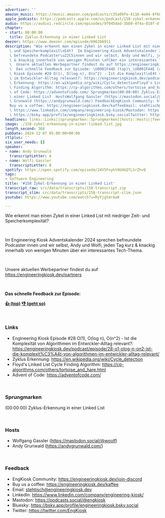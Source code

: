 ```yaml
---
advertiser: ''
amazon_music: https://music.amazon.com/podcasts/c35a09fe-4116-4e04-8f68-77d61b112e46/episodes/a6d6d2c6-b756-46ff-ada5-e0a14e1779f0/engineering-kiosk-158-zykel-erkennung-in-einer-linked-list
apple_podcasts: https://podcasts.apple.com/us/podcast/158-zykel-erkennung-in-einer-linked-list/id1603082924?i=1000679551386&uo=4
audio: https://audio1.redcircle.com/episodes/9f045dad-3bb9-4f4a-818f-df636194fc74/stream.mp3
chapter:
- start: 00:00:00
  title: Zyklus-Erkennung in einer Linked List
deezer: https://www.deezer.com/episode/696266911
description: "Wie erkennt man einen Zykel in einer Linked List mit niedriger Zeit-\
  \ und Speicherkomplexit\xE4t?  Im Engineering Kiosk Adventskalender 2024 sprechen\
  \ befreundete Podcaster\u22C5innen und wir selbst, Andy und Wolfi, jeden Tag kurz\
  \ & knackig innerhalb von wenigen Minuten \xFCber ein interessantes Tech-Thema.\
  \  Unsere aktuellen Werbepartner findest du auf https://engineeringkiosk.dev/partners\
  \  Das schnelle Feedback zur Episode: \U0001F44D (top)\_\U0001F44E (geht so)  LinksEngineering\
  \ Kiosk Episode #28 O(1), O(log n), O(n^2) - Ist die Komplexit\xE4t von Algorithmen\
  \ im Entwickler-Alltag relevant?: https://engineeringkiosk.dev/podcast/episode/28-o1-olog-n-on2-ist-die-komplexit%C3%A4t-von-algorithmen-im-entwickler-alltag-relevant/Zyklus\
  \ Erkennung: https://en.wikipedia.org/wiki/Cycle_detectionFloyd's Linked List Cycle\
  \ Finding Algorithm: https://cp-algorithms.com/others/tortoise_and_hare.htmlAdvent\
  \ of Code: https://adventofcode.com/ Sprungmarken(00:00:00) Zyklus-Erkennung in\
  \ einer Linked List  HostsWolfgang Gassler (https://mastodon.social/@woolf)Andy\
  \ Grunwald (https://andygrunwald.com/) FeedbackEngKiosk Community: https://engineeringkiosk.dev/join-discord\_\
  Buy us a coffee: https://engineeringkiosk.dev/kaffeeEmail: stehtisch@engineeringkiosk.devLinkedIn:\
  \ https://www.linkedin.com/company/engineering-kiosk/Mastodon: https://podcasts.social/@engkioskBluesky:\
  \ https://bsky.app/profile/engineeringkiosk.bsky.socialTwitter: https://twitter.com/EngKiosk"
headlines: links::Links||sprungmarken::Sprungmarken||hosts::Hosts||feedback::Feedback
image: ./158-zykel-erkennung-in-einer-linked-list.jpg
length_second: 368
pubDate: 2024-12-07 05:00:00+00:00
rtlplus: ''
six_user_needs: []
speaker:
- name: Andy Grunwald
  transcriptLetter: A
- name: Wolfi Gassler
  transcriptLetter: B
spotify: https://open.spotify.com/episode/24V5Fnyht9UXGQTLSrZhvQ
tags:
- Software Engineering
title: '#158 Zykel-Erkennung in einer Linked List'
transcript_raw: src/data/transcripts/158-transcript.zip
transcript_slim: src/data/transcripts/158-transcript-slim.json
youtube: https://www.youtube.com/watch?v=RyYjgtmrAa8

---
```

<p>Wie erkennt man einen Zykel in einer Linked List mit niedriger Zeit- und Speicherkomplexität?</p><p><br></p><p>Im Engineering Kiosk Adventskalender 2024 sprechen befreundete Podcaster⋅innen und wir selbst, Andy und Wolfi, jeden Tag kurz &amp; knackig innerhalb von wenigen Minuten über ein interessantes Tech-Thema.</p><p><br></p><p>Unsere aktuellen Werbepartner findest du auf <a href="https://engineeringkiosk.dev/partners">https://engineeringkiosk.dev/partners</a></p><p><br></p><p><strong>Das schnelle Feedback zur Episode:</strong></p><p><a href="https://api.openpodcast.dev/feedback/158/upvote" rel="nofollow"><strong>👍 (top)</strong></a><strong> </strong><a href="https://api.openpodcast.dev/feedback/158/downvote" rel="nofollow"><strong>👎 (geht so)</strong></a></p><p><br></p><h3 id="links">Links</h3><ul><li>Engineering Kiosk Episode #28 O(1), O(log n), O(n^2) - Ist die Komplexität von Algorithmen im Entwickler-Alltag relevant?: <a href="https://engineeringkiosk.dev/podcast/episode/28-o1-olog-n-on2-ist-die-komplexit%C3%A4t-von-algorithmen-im-entwickler-alltag-relevant/">https://engineeringkiosk.dev/podcast/episode/28-o1-olog-n-on2-ist-die-komplexit%C3%A4t-von-algorithmen-im-entwickler-alltag-relevant/</a></li><li>Zyklus Erkennung: <a href="https://en.wikipedia.org/wiki/Cycle_detection" rel="nofollow">https://en.wikipedia.org/wiki/Cycle_detection</a></li><li>Floyd&#39;s Linked List Cycle Finding Algorithm: <a href="https://cp-algorithms.com/others/tortoise_and_hare.html" rel="nofollow">https://cp-algorithms.com/others/tortoise_and_hare.html</a></li><li>Advent of Code: <a href="https://adventofcode.com/" rel="nofollow">https://adventofcode.com/</a></li></ul><p><br></p><h3 id="sprungmarken">Sprungmarken</h3><p>(00:00:00) Zyklus-Erkennung in einer Linked List</p><p><br></p><h3 id="hosts">Hosts</h3><ul><li>Wolfgang Gassler (<a href="https://mastodon.social/@woolf" rel="nofollow">https://mastodon.social/@woolf</a>)</li><li>Andy Grunwald (<a href="https://andygrunwald.com/" rel="nofollow">https://andygrunwald.com/</a>)</li></ul><p><br></p><h3 id="feedback">Feedback</h3><ul><li>EngKiosk Community: <a href="https://engineeringkiosk.dev/join-discord">https://engineeringkiosk.dev/join-discord</a> </li><li>Buy us a coffee: <a href="https://engineeringkiosk.dev/kaffee">https://engineeringkiosk.dev/kaffee</a></li><li>Email: <a href="mailto:stehtisch@engineeringkiosk.dev" rel="nofollow">stehtisch@engineeringkiosk.dev</a></li><li>LinkedIn: <a href="https://www.linkedin.com/company/engineering-kiosk/" rel="nofollow">https://www.linkedin.com/company/engineering-kiosk/</a></li><li>Mastodon: <a href="https://podcasts.social/@engkiosk" rel="nofollow">https://podcasts.social/@engkiosk</a></li><li>Bluesky: <a href="https://bsky.app/profile/engineeringkiosk.bsky.social" rel="nofollow">https://bsky.app/profile/engineeringkiosk.bsky.social</a></li><li>Twitter: <a href="https://twitter.com/EngKiosk" rel="nofollow">https://twitter.com/EngKiosk</a></li></ul>